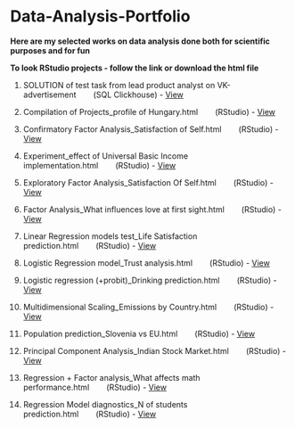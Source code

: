 # Data-Analysis-Portfolio
**Here are my selected works on data analysis done both for scientific purposes and for fun**    

**To look RStudio projects - follow the link or download the html file**

1) SOLUTION of test task from lead product analyst on VK-advertisement⠀⠀⠀(SQL Clickhouse)  - [View](
   https://github.com/JUMEX365/Data-Analysis-Portfolio/blob/Best-projects/SQL%20Clickhouse_SOLUTION%20of%20test%20task%20from%20lead%20product%20analyst%20on%20VK%20(advertisement).sql) 

3) Compilation of Projects_profile of Hungary.html⠀⠀⠀(RStudio) - [View](   
   https://htmlpreview.github.io/?https://github.com/JUMEX365/Data-Analysis-Portfolio/blob/Best-projects/Compilation%20of%20Projects_profile%20of%20Hungary.html)
   
4) Confirmatory Factor Analysis_Satisfaction of Self.html⠀⠀⠀(RStudio) - [View](   
   https://htmlpreview.github.io/?https://github.com/JUMEX365/Data-Analysis-Portfolio/blob/Best-projects/Confirmatory%20Factor%20Analysis_Satisfaction%20of%20Self.html)

5) Experiment_effect of Universal Basic Income implementation.html⠀⠀⠀(RStudio) - [View](    
   https://htmlpreview.github.io/?https://github.com/JUMEX365/Data-Analysis-Portfolio/blob/Best-projects/Experiment_effect%20of%20Universal%20Basic%20Income%20implementation.html)

6) Exploratory Factor Analysis_Satisfaction Of Self.html⠀⠀⠀(RStudio) - [View](   
   https://htmlpreview.github.io/?https://github.com/JUMEX365/Data-Analysis-Portfolio/blob/Best-projects/Exploratory%20Factor%20Analysis_Satisfaction%20Of%20Self.html)

7) Factor Analysis_What influences love at first sight.html⠀⠀⠀(RStudio) - [View](    
   https://htmlpreview.github.io/?https://github.com/JUMEX365/Data-Analysis-Portfolio/blob/Best-projects/Factor%20Analysis_What%20influences%20love%20at%20first%20sight.html)

8) Linear Regression models test_Life Satisfaction prediction.html⠀⠀⠀(RStudio) - [View](    
   https://htmlpreview.github.io/?https://github.com/JUMEX365/Data-Analysis-Portfolio/blob/Best-projects/Linear%20Regression%20models%C2%A0test_Life%20Satisfaction%20prediction.html)

9) Logistic Regression model_Trust analysis.html⠀⠀⠀(RStudio) - [View](      
   https://htmlpreview.github.io/?https://github.com/JUMEX365/Data-Analysis-Portfolio/blob/Best-projects/Logistic%20Regression%20model_Trust%20analysis.html)

10) Logistic regression (+probit)_Drinking prediction.html⠀⠀⠀(RStudio) - [View](   
   https://htmlpreview.github.io/?https://github.com/JUMEX365/Data-Analysis-Portfolio/blob/Best-projects/Logistic%20regression%C2%A0(%2Bprobit)_Drinking%20prediction.html)

11) Multidimensional Scaling_Emissions by Country.html⠀⠀⠀(RStudio) - [View](       
   https://htmlpreview.github.io/?https://github.com/JUMEX365/Data-Analysis-Portfolio/blob/Best-projects/Multidimensional%20Scaling_Emissions%20by%20Country.html)

12) Population prediction_Slovenia vs EU.html⠀⠀⠀(RStudio) - [View](      
   https://htmlpreview.github.io/?https://github.com/JUMEX365/Data-Analysis-Portfolio/blob/Best-projects/Population%20prediction_Slovenia%20vs%20EU.html)

13) Principal Component Analysis_Indian Stock Market.html⠀⠀⠀(RStudio) - [View](   
   https://htmlpreview.github.io/?https://github.com/JUMEX365/Data-Analysis-Portfolio/blob/Best-projects/Principal%20Component%20Analysis_Indian%20Stock%20Market.html)

14) Regression + Factor analysis_What affects math performance.html⠀⠀⠀(RStudio) - [View](   
   https://htmlpreview.github.io/?https://github.com/JUMEX365/Data-Analysis-Portfolio/blob/Best-projects/Regression%20%2B%20Factor%20analysis_What%20affects%20math%20performance%C2%A0.html)

15) Regression Model diagnostics_N of students prediction.html⠀⠀⠀(RStudio) - [View](   
   https://htmlpreview.github.io/?https://github.com/JUMEX365/Data-Analysis-Portfolio/blob/Best-projects/Regression%20Model%20diagnostics_N%20of%20students%20prediction.html)

   
